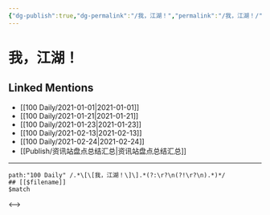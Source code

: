 ```yaml
---
{"dg-publish":true,"dg-permalink":"/我，江湖！","permalink":"/我，江湖！/","created":"2023-04-08T20:39:19.000+08:00","updated":"2023-04-08T20:39:19.000+08:00"}
---
```


# 我，江湖！

## Linked Mentions
- [[100 Daily/2021-01-01\|2021-01-01]]
- [[100 Daily/2021-01-21\|2021-01-21]]
- [[100 Daily/2021-01-23\|2021-01-23]]
- [[100 Daily/2021-02-13\|2021-02-13]]
- [[100 Daily/2021-02-24\|2021-02-24]]
- [[Publish/资讯站盘点总结汇总\|资讯站盘点总结汇总]]


---

```expander
path:"100 Daily" /.*\[\[我，江湖！\]\].*(?:\r?\n(?!\r?\n).*)*/
## [[$filename]]
$match
```

<-->